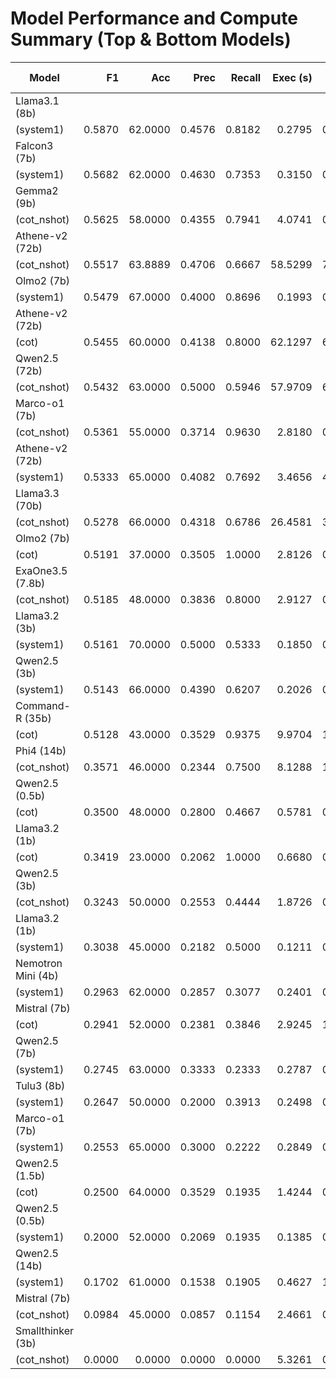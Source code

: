 # Model Performance and Compute Summary (Top & Bottom Models)

| Model | F1 | Acc | Prec | Recall | Exec (s) | Exec SD (s) | Eval Mean (s) | Prompt Count | Eval Count |
|-------|------:|------:|------:|------:|------:|------:|------:|------:|------:|
| Llama3.1 (8b)
(system1) | 0.5870 | 62.0000 | 0.4576 | 0.8182 | 0.2795 | 0.7230 | 162510000.0000 | 248.68 | 17.00 |
| Falcon3 (7b)
(system1) | 0.5682 | 62.0000 | 0.4630 | 0.7353 | 0.3150 | 0.5265 | 221770000.0000 | 267.51 | 26.00 |
| Gemma2 (9b)
(cot_nshot) | 0.5625 | 58.0000 | 0.4355 | 0.7941 | 4.0741 | 0.5169 | 3457570000.0000 | 2048.00 | 276.35 |
| Athene-v2 (72b)
(cot_nshot) | 0.5517 | 63.8889 | 0.4706 | 0.6667 | 58.5299 | 7.5097 | 54082708333.3333 | 2048.00 | 362.76 |
| Olmo2 (7b)
(system1) | 0.5479 | 67.0000 | 0.4000 | 0.8696 | 0.1993 | 0.3688 | 124340000.0000 | 249.70 | 13.00 |
| Athene-v2 (72b)
(cot) | 0.5455 | 60.0000 | 0.4138 | 0.8000 | 62.1297 | 6.6110 | 61464570000.0000 | 330.60 | 425.93 |
| Qwen2.5 (72b)
(cot_nshot) | 0.5432 | 63.0000 | 0.5000 | 0.5946 | 57.9709 | 6.4867 | 53533320000.0000 | 2048.00 | 359.62 |
| Marco-o1 (7b)
(cot_nshot) | 0.5361 | 55.0000 | 0.3714 | 0.9630 | 2.8180 | 0.3715 | 2383310000.0000 | 2048.00 | 271.72 |
| Athene-v2 (72b)
(system1) | 0.5333 | 65.0000 | 0.4082 | 0.7692 | 3.4656 | 4.6348 | 2480600000.0000 | 251.95 | 18.00 |
| Llama3.3 (70b)
(cot_nshot) | 0.5278 | 66.0000 | 0.4318 | 0.6786 | 26.4581 | 3.3191 | 22981990000.0000 | 2048.00 | 380.90 |
| Olmo2 (7b)
(cot) | 0.5191 | 37.0000 | 0.3505 | 1.0000 | 2.8126 | 0.6787 | 2770260000.0000 | 326.85 | 329.81 |
| ExaOne3.5 (7.8b)
(cot_nshot) | 0.5185 | 48.0000 | 0.3836 | 0.8000 | 2.9127 | 0.3187 | 2437790000.0000 | 2048.00 | 277.16 |
| Llama3.2 (3b)
(system1) | 0.5161 | 70.0000 | 0.5000 | 0.5333 | 0.1850 | 0.4088 | 100950000.0000 | 258.39 | 17.00 |
| Qwen2.5 (3b)
(system1) | 0.5143 | 66.0000 | 0.4390 | 0.6207 | 0.2026 | 0.3337 | 114160000.0000 | 251.92 | 18.00 |
| Command-R (35b)
(cot) | 0.5128 | 43.0000 | 0.3529 | 0.9375 | 9.9704 | 1.8151 | 9849100000.0000 | 331.94 | 352.51 |
| Phi4 (14b)
(cot_nshot) | 0.3571 | 46.0000 | 0.2344 | 0.7500 | 8.1288 | 1.8470 | 7301570000.0000 | 2048.00 | 494.78 |
| Qwen2.5 (0.5b)
(cot) | 0.3500 | 48.0000 | 0.2800 | 0.4667 | 0.5781 | 0.2979 | 529590000.0000 | 330.70 | 178.25 |
| Llama3.2 (1b)
(cot) | 0.3419 | 23.0000 | 0.2062 | 1.0000 | 0.6680 | 0.3449 | 631880000.0000 | 336.98 | 232.58 |
| Qwen2.5 (3b)
(cot_nshot) | 0.3243 | 50.0000 | 0.2553 | 0.4444 | 1.8726 | 0.3612 | 1562560000.0000 | 2048.00 | 258.62 |
| Llama3.2 (1b)
(system1) | 0.3038 | 45.0000 | 0.2182 | 0.5000 | 0.1211 | 0.2114 | 60800000.0000 | 257.44 | 18.44 |
| Nemotron Mini (4b)
(system1) | 0.2963 | 62.0000 | 0.2857 | 0.3077 | 0.2401 | 0.4050 | 139400000.0000 | 261.84 | 19.90 |
| Mistral (7b)
(cot) | 0.2941 | 52.0000 | 0.2381 | 0.3846 | 2.9245 | 1.0996 | 2887590000.0000 | 363.84 | 366.01 |
| Qwen2.5 (7b)
(system1) | 0.2745 | 63.0000 | 0.3333 | 0.2333 | 0.2787 | 0.6334 | 164870000.0000 | 252.04 | 18.00 |
| Tulu3 (8b)
(system1) | 0.2647 | 50.0000 | 0.2000 | 0.3913 | 0.2498 | 0.7492 | 130290000.0000 | 249.70 | 13.00 |
| Marco-o1 (7b)
(system1) | 0.2553 | 65.0000 | 0.3000 | 0.2222 | 0.2849 | 0.7164 | 165200000.0000 | 250.05 | 18.00 |
| Qwen2.5 (1.5b)
(cot) | 0.2500 | 64.0000 | 0.3529 | 0.1935 | 1.4244 | 0.4420 | 1374350000.0000 | 330.73 | 347.66 |
| Qwen2.5 (0.5b)
(system1) | 0.2000 | 52.0000 | 0.2069 | 0.1935 | 0.1385 | 0.1974 | 67360000.0000 | 252.61 | 18.41 |
| Qwen2.5 (14b)
(system1) | 0.1702 | 61.0000 | 0.1538 | 0.1905 | 0.4627 | 1.0219 | 283130000.0000 | 251.46 | 18.00 |
| Mistral (7b)
(cot_nshot) | 0.0984 | 45.0000 | 0.0857 | 0.1154 | 2.4661 | 0.7119 | 2026680000.0000 | 2048.00 | 236.91 |
| Smallthinker (3b)
(cot_nshot) | 0.0000 | 0.0000 | 0.0000 | 0.0000 | 5.3261 | 0.0000 | 4838000000.0000 | 2048.00 | 708.00 |